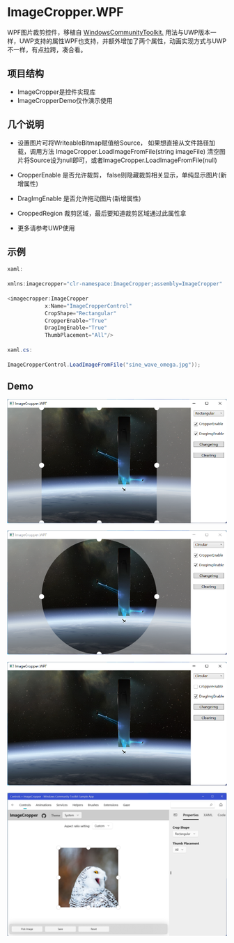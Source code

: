 # ImageCropper.WPF
WPF图片裁剪控件，移植自
[WindowsCommunityToolkit.](https://github.com/CommunityToolkit/WindowsCommunityToolkit/tree/main/Microsoft.Toolkit.Uwp.UI.Controls.Media/ImageCropper)
用法与UWP版本一样，UWP支持的属性WPF也支持，并额外增加了两个属性，动画实现方式与UWP不一样，有点拉跨，凑合看。


## 项目结构

- ImageCropper是控件实现库
- ImageCropperDemo仅作演示使用

## 几个说明
- 设置图片可将WriteableBitmap赋值给Source， 如果想直接从文件路径加载，调用方法 ImageCropper.LoadImageFromFile(string imageFile)
清空图片将Source设为null即可，或者ImageCropper.LoadImageFromFile(null)

- CropperEnable 是否允许裁剪， false则隐藏裁剪相关显示，单纯显示图片(新增属性)

- DragImgEnable 是否允许拖动图片(新增属性)
- CroppedRegion 裁剪区域，最后要知道裁剪区域通过此属性拿
- 更多请参考UWP使用


## 示例
```csharp
xaml:

xmlns:imagecropper="clr-namespace:ImageCropper;assembly=ImageCropper"

<imagecropper:ImageCropper
            x:Name="ImageCropperControl"
            CropShape="Rectangular"
            CropperEnable="True"
            DragImgEnable="True"
            ThumbPlacement="All"/>

xaml.cs:

ImageCropperControl.LoadImageFromFile("sine_wave_omega.jpg"));
```

## Demo
![Img](https://github.com/qedsd/ImageCropper.WPF/blob/master/DemoImg/ImageCropper.png?raw=true)

![Img](https://github.com/qedsd/ImageCropper.WPF/blob/master/DemoImg/ImageCropper2.png?raw=true)

![Img](https://github.com/qedsd/ImageCropper.WPF/blob/master/DemoImg/ImageCropper3.png?raw=true)

![Img](https://github.com/qedsd/ImageCropper.WPF/blob/master/DemoImg/ImageCropper4.png?raw=true)
